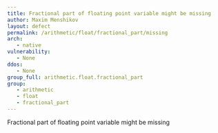 ```yaml
---
title: Fractional part of floating point variable might be missing
author: Maxim Menshikov
layout: defect
permalink: /arithmetic/float/fractional_part/missing
arch:
   - native
vulnerability:
   - None
ddos:
   - None
group_full: arithmetic.float.fractional_part
group:
   - arithmetic
   - float
   - fractional_part
---
```


Fractional part of floating point variable might be missing
